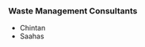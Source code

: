 
### Waste Management Consultants 
- Chintan 
- Saahas
<!--stackedit_data:
eyJoaXN0b3J5IjpbMjEwOTM4NjIyLC0yMDg4NzQ2NjEyXX0=
-->